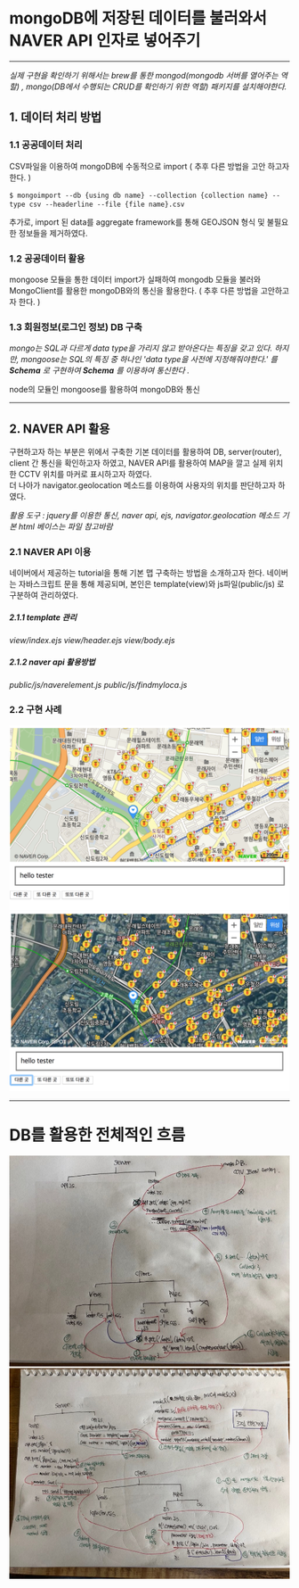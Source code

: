mongoDB에 저장된 데이터를 불러와서 NAVER API 인자로 넣어주기
=============

----------

_실제 구현을 확인하기 위해서는 brew를 통한 mongod(mongodb 서버를 열어주는 역할) , mongo(DB에서 수행되는 CRUD를 확인하기 위한 역할) 패키지를 설치해야한다._


## 1. 데이터 처리 방법 ##
### 1.1 공공데이터 처리

CSV파일을 이용하여 mongoDB에 수동적으로 import ( 추후 다른 방법을 고안 하고자 한다. )

    $ mongoimport --db {using db name} --collection {collection name} --type csv --headerline --file {file name}.csv

추가로, import 된 data를 aggregate framework를 통해 GEOJSON 형식 및 불필요한 정보들을 제거하였다. 

### 1.2 공공데이터 활용 

mongoose 모듈을 통한 데이터 import가 실패하여 mongodb 모듈을 불러와 MongoClient를 활용한 mongoDB와의 통신을 활용한다. ( 추후 다른 방법을 고안하고자 한다. )


### 1.3 회원정보(로그인 정보) DB 구축 

_mongo는 SQL과 다르게 data type을 가리지 않고 받아온다는 특징을 갖고 있다. 하지만, mongoose는 SQL의 특징 중 하나인 'data type을 사전에 지정해줘야한다.' 를   **Schema** 로 구현하여  **Schema** 를 이용하여 통신한다 ._

node의 모듈인 mongoose를 활용하여 mongoDB와 통신 


----------


## 2. NAVER API 활용 ##

구현하고자 하는 부분은 위에서 구축한 기본 데이터를 활용하여 DB,  server(router), client 간 통신을 확인하고자 하였고,  NAVER API를 활용하여 MAP을 깔고 실제 위치한 CCTV 위치를 마커로 표시하고자 하였다.  
더 나아가 navigator.geolocation 메소드를 이용하여 사용자의 위치를 판단하고자 하였다.

_활용 도구 : jquery를 이용한 통신, naver api, ejs, navigator.geolocation 메소드_
_기본 html 베이스는 파일 참고바람_

### 2.1  NAVER API 이용

네이버에서 제공하는 tutorial을 통해 기본 맵 구축하는 방법을 소개하고자 한다. 
네이버는 자바스크립트 문을 통해 제공되며, 본인은 template(view)와 js파일(public/js) 로 구분하여 관리하였다. 

##### 2.1.1 template 관리 
_view/index.ejs_
_view/header.ejs_
_view/body.ejs_

##### 2.1.2 naver api 활용방법
_public/js/naverelement.js_
_public/js/findmyloca.js_


### 2.2  구현 사례 

![default](./imgforREADME/default.png)
![wesung](./imgforREADME/wesung.png)

----------

DB를 활용한 전체적인 흐름
=============

![mongoclient](./imgforREADME/mongoclient.jpeg)
![mongoose](./imgforREADME/mongoose.jpeg)



